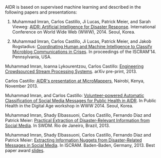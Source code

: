 AIDR is based on supervised machine learning and described in the following papers and presentations:

1. Muhammad Imran, Carlos Castillo, Ji Lucas, Patrick Meier, and Sarah Vieweg: [AIDR: Artificial Intelligence for Disaster Response](http://chato.cl/papers/demo_2014_aidr_artificial_intelligence_disaster_response.pdf). International Conference on World Wide Web (WWW), 2014. Seoul, Korea.

1. Muhammad Imran, Carlos Castillo, Ji Lucas, Patrick Meier, and Jakob Rogstadius: [Coordinating Human and Machine Intelligence to Classify Microblog Communications in Crises](http://chato.cl//papers/iscram_2014_coordinating_human_machine_intelligence_crises.pdf). In proceedings of the ISCRAM'14. Pennsylvania, USA.

Muhammad Imran, Ioanna Lykourentzou, Carlos Castillo: [Engineering Crowdsourced Stream Processing Systems](http://arxiv.org/abs/1310.5463). arXiv pre-print, 2013.

Carlos Castillo: [AIDR's presentation at MicroMappers](https://www.youtube.com/watch?v=EUo_yLR-1xw), Nairobi, Kenya, November 2013.

Muhammad Imran, and Carlos Castillo: [Volunteer-powered Automatic Classification of Social Media Messages for Public Health in AIDR](http://chato.cl/papers/imran_castillo_2014_volunteer_classification_social_media_public_health.pdf). In Public Health in the Digital Age workshop in WWW 2014. Seoul, Korea.

Muhammad Imran, Shady Elbassuoni, Carlos Castillo, Fernando Diaz and Patrick Meier: [Practical Extraction of Disaster-Relevant Information from Social Media](http://chato.cl/papers/imran_elbassuoni_castillo_diaz_meier_2013_practical_extraction_disaster_crisis.pdf). In SWDM. Rio de Janeiro, Brazil, 2013.

Muhammad Imran, Shady Elbassuoni, Carlos Castillo, Fernando Diaz and Patrick Meier: [Extracting Information Nuggets from Disaster-Related Messages in Social Media](http://chato.cl/papers/imran_elbassuoni_castillo_diaz_meier_2013_extracting_information_nuggets_disasters.pdf). In ISCRAM. Baden-Baden, Germany, 2013. Best paper award [slides](http://www.slideshare.net/mimran15/imran-iscramnuggest).